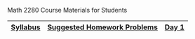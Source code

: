 Math 2280 Course Materials for Students

| [Syllabus](./syllabus/syllabus.md) | [Suggested Homework Problems](./suggested_problems/suggested_problems.md) | [Day 1](./daily_lecture) |
| ---------------------------------- | ------------------------------------------------------------------------- | ------------------------------ |
